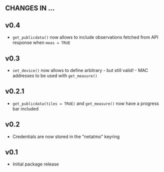 ## CHANGES IN ... 

## v0.4

* `get_publicdata()` now allows to include observations fetched from API response when `meas = TRUE`

## v0.3

* `set_device()` now allows to define arbitrary - but still valid! - MAC addresses to be used with `get_measure()`

## v0.2.1

* `get_publicdata(tiles = TRUE)` and `get_measure()` now have a progress bar included

## v0.2

* Credentials are now stored in the "netatmo" keyring 

## v0.1

* Initial package release
